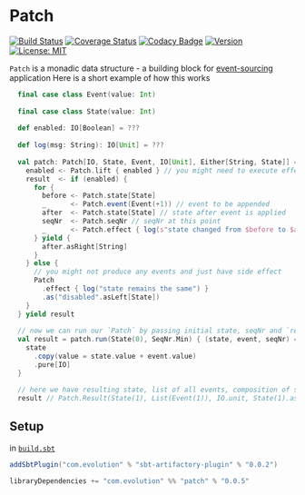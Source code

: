 # Patch
[![Build Status](https://github.com/evolution-gaming/patch/workflows/CI/badge.svg)](https://github.com/evolution-gaming/patch/actions?query=workflow%3ACI)
[![Coverage Status](https://coveralls.io/repos/github/evolution-gaming/patch/badge.svg?branch=master)](https://coveralls.io/github/evolution-gaming/patch?branch=master)
[![Codacy Badge](https://app.codacy.com/project/badge/Grade/f9d2e05d108c4c259680b4b5f7753001)](https://www.codacy.com/gh/evolution-gaming/patch/dashboard?utm_source=github.com&amp;utm_medium=referral&amp;utm_content=evolution-gaming/patch&amp;utm_campaign=Badge_Grade)
[![Version](https://img.shields.io/badge/version-click-blue)](https://evolution.jfrog.io/artifactory/api/search/latestVersion?g=com.evolution&a=patch_2.13&repos=public)
[![License: MIT](https://img.shields.io/badge/license-MIT-yellowgreen.svg)](https://opensource.org/licenses/MIT)

`Patch` is a monadic data structure - a building block for [event-sourcing](https://martinfowler.com/eaaDev/EventSourcing.html) application
Here is a short example of how this works

```scala
  final case class Event(value: Int)
  
  final case class State(value: Int)
  
  def enabled: IO[Boolean] = ???
  
  def log(msg: String): IO[Unit] = ???
  
  val patch: Patch[IO, State, Event, IO[Unit], Either[String, State]] = for {
    enabled <- Patch.lift { enabled } // you might need to execute effect in order to decide on how to proceed
    result  <- if (enabled) {
      for {
        before <- Patch.state[State]
        _      <- Patch.event(Event(+1)) // event to be appended
        after  <- Patch.state[State] // state after event is applied
        seqNr  <- Patch.seqNr // seqNr at this point
        _      <- Patch.effect { log(s"state changed from $before to $after($seqNr)") } // side effect to be executed 
      } yield {
        after.asRight[String]
      }
    } else {
      // you might not produce any events and just have side effect
      Patch
        .effect { log("state remains the same") }
        .as("disabled".asLeft[State])
    }
  } yield result
  
  // now we can run our `Patch` by passing initial state, seqNr and `replay` function `(state, event) => state`   
  val result = patch.run(State(0), SeqNr.Min) { (state, event, seqNr) =>
    state
      .copy(value = state.value + event.value)
      .pure[IO]
  }

  // here we have resulting state, list of all events, composition of side effects to be executed in case events are successfully persisted
  result // Patch.Result(State(1), List(Event(1)), IO.unit, State(1).asRight)
```

## Setup

in [`build.sbt`](https://www.scala-sbt.org/1.x/docs/Basic-Def.html#What+is+a+build+definition%3F)
```scala
addSbtPlugin("com.evolution" % "sbt-artifactory-plugin" % "0.0.2")

libraryDependencies += "com.evolution" %% "patch" % "0.0.5"
```